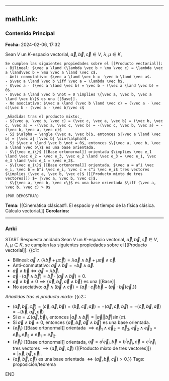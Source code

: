 
---
mathLink:
---
### Contenido Principal

**Fecha:** 2024-02-06, 17:32

Sean $V$ un $K$-espacio vectorial, $\vec a, \vec b, \vec c \in V$, $\lambda, \mu \in K$,

```ad-proposition
Se cumplen las siguientes propiedades sobre el [[Producto vectorial]]:
- Bilineal: $\vec a \land (\lambda \vec b + \mu \vec c) = \lambda \vec a \land\vec b + \mu \vec a \land \vec c$.
- Anti-conmutativo: $\vec a \land \vec b = -\vec b \land \vec a$.
- $\vec a \land \vec b \iff \vec a = \lambda \vec b$.
- $\vec a · (\vec a \land \vec b) = \vec b · (\vec a \land \vec b) = 0$.
- $\vec a \land \vec b \not = 0 \implies \{\vec a, \vec b, \vec a \land \vec b\}$ es una [[Base]].
- No asociativo: $\vec a \land (\vec b \land \vec c) = (\vec a · \vec c)\vec b - (\vec a · \vec b)\vec c$

_Añadidas tras el producto mixto:_
- $(\vec a, \vec b, \vec c) = (\vec c, \vec a, \vec b) = (\vec b, \vec c, \vec a) = -(\vec a, \vec c, \vec b) = -(\vec c, \vec b, \vec a) = -(\vec b, \vec a, \vec c)$ 
- Si $\alpha = \angle (\vec a, \vec b)$, entonces $|\vec a \land \vec b| = |\vec a| |\vec b| \sin(\alpha)$.
- Si $\vec a \land \vec b \not = 0$, entonces $\{\vec a, \vec b, \vec a \land \vec b\}$ es una base orientada.
- $\{\vec e_i\}$ [[Base ortonormal]] orientada $\implies \vec e_1 \land \vec e_2 = \vec e_3, \vec e_2 \land \vec e_3 = \vec e_1, \vec e_3 \land \vec e_1 = \vec e_2$.
- $\{\vec e_i\}$ [[Base ortonormal]] orientada, $\vec a = a^i \vec e_i, \vec b = b^i \vec e_i, \vec c = c^i \vec e_i$ tres vectores $\implies (\vec a, \vec b, \vec c)$ ([[Producto mixto de tres vectores]]) $= |\vec a, \vec b, \vec c|$.
- $\{\vec a, \vec b, \vec c\}$ es una base orientada $\iff (\vec a, \vec b, \vec c) > 0$

```


```ad-proof
(POR DEMOSTRAR)
```

**Tema:** [[Cinemática clásica#1. El espacio y el tiempo de la física clásica. Cálculo vectorial.]]
**Corolarios:**

---
### Anki

START
Respuesta anidada
Sean $V$ un $K$-espacio vectorial, $\vec a, \vec b, \vec c \in V$, $\lambda, \mu \in K$, se cumplen las siguientes propiedades sobre el [[Producto vectorial]]:
{{c1::
- Bilineal: $\vec a \land (\lambda \vec b + \mu \vec c) = \lambda \vec a \land\vec b + \mu \vec a \land \vec c$.
- Anti-conmutativo: $\vec a \land \vec b = -\vec b \land \vec a$.
- $\vec a \land \vec b \iff \vec a = \lambda \vec b$.
- $\vec a · (\vec a \land \vec b) = \vec b · (\vec a \land \vec b) = 0$.
- $\vec a \land \vec b \not = 0 \implies \{\vec a, \vec b, \vec a \land \vec b\}$ es una [[Base]].
- No asociativo: $\vec a \land (\vec b \land \vec c) = (\vec a · \vec c)\vec b - (\vec a · \vec b)\vec c$.}}

_Añadidas tras el producto mixto:_
{{c2::
- $(\vec a, \vec b, \vec c) = (\vec c, \vec a, \vec b) = (\vec b, \vec c, \vec a) = -(\vec a, \vec c, \vec b) = -(\vec c, \vec b, \vec a) = -(\vec b, \vec a, \vec c)$ 
- Si $\alpha = \angle (\vec a, \vec b)$, entonces $|\vec a \land \vec b| = |\vec a| |\vec b| \sin(\alpha)$.
- Si $\vec a \land \vec b \not = 0$, entonces $\{\vec a, \vec b, \vec a \land \vec b\}$ es una base orientada.
- $\{\vec e_i\}$ [[Base ortonormal]] orientada $\implies \vec e_1 \land \vec e_2 = \vec e_3, \vec e_2 \land \vec e_3 = \vec e_1, \vec e_3 \land \vec e_1 = \vec e_2$.
- $\{\vec e_i\}$ [[Base ortonormal]] orientada, $\vec a = a^i \vec e_i, \vec b = b^i \vec e_i, \vec c = c^i \vec e_i$ tres vectores $\implies (\vec a, \vec b, \vec c)$ ([[Producto mixto de tres vectores]]) $= |\vec a, \vec b, \vec c|$.
- $\{\vec a, \vec b, \vec c\}$ es una base orientada $\iff (\vec a, \vec b, \vec c) > 0$.}}
Tags: proposición/teorema
<!--ID: 1707241941223-->
END
